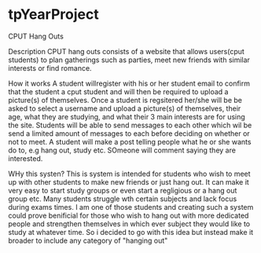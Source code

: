# tpYearProject

CPUT Hang Outs

Description
CPUT hang outs consists of a website that allows users(cput students) to plan gatherings such as parties, 
meet new friends with similar interests or find romance. 

How it works
A student willregister with his or her student email to confirm that the student a cput student and will then
be required to upload a picture(s) of themselves. Once a student is regsitered her/she will be be asked to select
a username and upload a picture(s) of themselves, their age, what they are studying, and what their 3 main interests 
are for using the site. Students will be able to send messages to each other which wil be send a limited amount of
messages to each before deciding on whether or not to meet. 
A student will make a post telling people what he or she wants do to, e.g hang out, study etc. SOmeone will comment 
saying they are interested. 

WHy this systen?
This is system is intended for students who wish to meet up with other students to make new friends or just hang out.
It can make it very easy to start study groups or even start a regligious or a hang out group etc. 
Many students struggle wth certain subjects and lack focus during exams times. I am one of those students and creating
such a system could prove benificial for those who wish to hang out with more dedicated people and strengthen themselves
in which ever subject they would like to study at whatever time. So i decided to go with this idea but instead make it 
broader to include any category of "hanging out"
